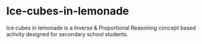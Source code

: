 # Ice-cubes-in-lemonade

Ice cubes in lemonade is a Inverse &amp; Proportional Reasoning concept based activity designed for secondary school students.
